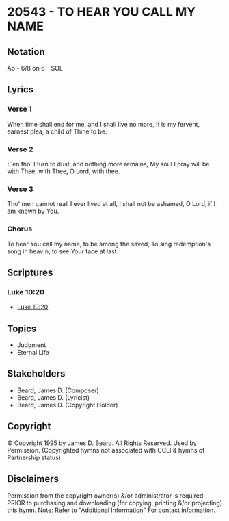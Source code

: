 # 20543 - TO HEAR YOU CALL MY NAME

## Notation

Ab - 6/8 on 6 - SOL

## Lyrics

### Verse 1

When time shall end for me, and I shall live no more, It is my fervent, earnest plea, a child of Thine to be.

### Verse 2

E'en tho' I turn to dust, and nothing more remains, My soul I pray will be with Thee, with Thee, O Lord, with thee.

### Verse 3

Tho' men cannot reall I ever lived at all, I shall not be ashamed, O Lord, if I am known by You.

### Chorus

To hear You call my name, to be among the saved, To sing redemption's song in heav'n, to see Your face at last.


## Scriptures

### Luke 10:20

- [Luke 10:20](https://www.biblegateway.com/passage/?search=Luke%2010%3A20)


## Topics

- Judgment
- Eternal Life

## Stakeholders

- Beard, James D. (Composer)
- Beard, James D. (Lyricist)
- Beard, James D. (Copyright Holder)

## Copyright

© Copyright 1995 by James D. Beard. All Rights Reserved. Used by Permission.
(Copyrighted hymns not associated with CCLI & hymns of Partnership status)

## Disclaimers

Permission from the copyright owner(s) &/or administrator is required PRIOR to purchasing and downloading (for copying, printing &/or projecting) this hymn.
Note: Refer to "Additional Information" For contact information.

